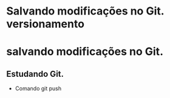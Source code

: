 # Salvando modificações no Git. versionamento
# salvando modificações no Git.
## Estudando Git.
* Comando git push